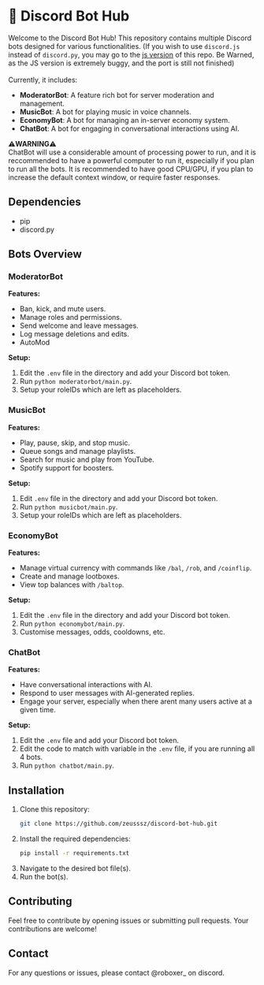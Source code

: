 # 🤖 Discord Bot Hub

Welcome to the Discord Bot Hub! This repository contains multiple Discord bots designed for various functionalities. (If you wish to use `discord.js` instead of `discord.py`, you may go to the [js version](https://github.com/zeusssz/discord-bot-hub/tree/js-version) of this repo. Be Warned, as the JS version is extremely buggy, and the port is still not finished)
<br>
<br>
Currently, it includes:

- **ModeratorBot**: A feature rich bot for server moderation and management.
- **MusicBot**: A bot for playing music in voice channels.
- **EconomyBot**: A bot for managing an in-server economy system.
- **ChatBot**: A bot for engaging in conversational interactions using AI.

⚠️**WARNING**⚠️
<br>
ChatBot will use a considerable amount of processing power to run, and it is reccommended to have a powerful computer to run it, especially if you plan to run all the bots.
It is recommended to have good CPU/GPU, if you plan to increase the default context window, or require faster responses.

## Dependencies 
- pip
- discord.py

## Bots Overview

### ModeratorBot

**Features:**
- Ban, kick, and mute users.
- Manage roles and permissions.
- Send welcome and leave messages.
- Log message deletions and edits.
- AutoMod

**Setup:**
1. Edit the `.env` file in the directory and add your Discord bot token.
2. Run `python moderatorbot/main.py`.
3. Setup your roleIDs which are left as placeholders.

### MusicBot

**Features:**
- Play, pause, skip, and stop music.
- Queue songs and manage playlists.
- Search for music and play from YouTube.
- Spotify support for boosters.

**Setup:**
1. Edit `.env` file in the directory and add your Discord bot token.
2. Run `python musicbot/main.py`.
3. Setup your roleIDs which are left as placeholders.

### EconomyBot

**Features:**
- Manage virtual currency with commands like `/bal`, `/rob`, and `/coinflip`.
- Create and manage lootboxes.
- View top balances with `/baltop`.

**Setup:**
1. Edit the `.env` file in the directory and add your Discord bot token.
2. Run `python economybot/main.py`.
3. Customise messages, odds, cooldowns, etc.

### ChatBot

**Features:**
- Have conversational interactions with AI.
- Respond to user messages with AI-generated replies.
- Engage your server, especially when there arent many users active at a given time.

**Setup:**
1. Edit the `.env` file and add your Discord bot token.
2. Edit the code to match with variable in the `.env` file, if you are running all 4 bots.
3. Run `python chatbot/main.py`.

## Installation

1. Clone this repository:
   ```bash
   git clone https://github.com/zeusssz/discord-bot-hub.git
   ```
2. Install the required dependencies:
   ```bash
   pip install -r requirements.txt
   ```
3. Navigate to the desired bot file(s).
4. Run the bot(s). 

## Contributing

Feel free to contribute by opening issues or submitting pull requests. Your contributions are welcome!

## Contact

For any questions or issues, please contact @roboxer_ on discord.
